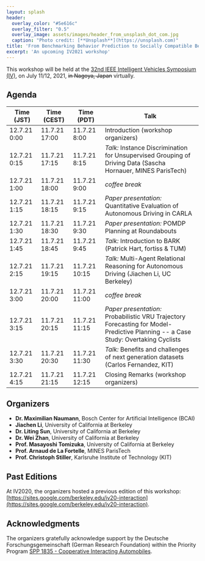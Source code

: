 ```yaml
---
layout: splash
header:
  overlay_color: "#5e616c"
  overlay_filter: "0.5"
  overlay_image: assets/images/header_from_unsplash_dot_com.jpg
  caption: "Photo credit: [**Unsplash**](https://unsplash.com)"
title: 'From Benchmarking Behavior Prediction to Socially Compatible Behavior Generation in Autonomous Driving'
excerpt: 'An upcoming IV2021 workshop'
---
```


This workshop will be held at the [32nd IEEE Intelligent Vehicles Symposium (IV)](https://2021.ieee-iv.org/), on July 11/12, 2021, ~~in Nagoya, Japan~~ virtually.

## Agenda

| Time (JST)   | Time (CEST)   | Time (PDT)    | Talk                                                                                                                            |
| ------------ | ------------- | ------------- | ------------------------------------------------------------------------------------------------------------------------------- |
| 12.7.21 0:00 | 11.7.21 17:00 | 11.7.21 8:00  | Introduction (workshop organizers)                                                                                              |
| 12.7.21 0:15 | 11.7.21 17:15 | 11.7.21 8:15  | *Talk:* Instance Discrimination for Unsupervised Grouping of Driving Data (Sascha Hornauer, MINES ParisTech)                      |
| 12.7.21 1:00 | 11.7.21 18:00 | 11.7.21 9:00  | *coffee break*                                                                                                                    |
| 12.7.21 1:15 | 11.7.21 18:15 | 11.7.21 9:15  | *Paper presentation:* Quantitative Evaluation of Autonomous Driving in CARLA                                                      |
| 12.7.21 1:30 | 11.7.21 18:30 | 11.7.21 9:30  | *Paper presentation:* POMDP Planning at Roundabouts                                                                               |
| 12.7.21 1:45 | 11.7.21 18:45 | 11.7.21 9:45  | *Talk:* Introduction to BARK (Patrick Hart, fortiss & TUM)                                                                                  |
| 12.7.21 2:15 | 11.7.21 19:15 | 11.7.21 10:15 | *Talk:* Multi-Agent Relational Reasoning for Autonomous Driving (Jiachen Li, UC Berkeley)                                         |
| 12.7.21 3:00 | 11.7.21 20:00 | 11.7.21 11:00 | *coffee break*                                                                                                                    |
| 12.7.21 3:15 | 11.7.21 20:15 | 11.7.21 11:15 | *Paper presentation:* Probabilistic VRU Trajectory Forecasting for Model-Predictive Planning -- a Case Study: Overtaking Cyclists |
| 12.7.21 3:30 | 11.7.21 20:30 | 11.7.21 11:30 | *Talk:* Benefits and challenges of next generation datasets (Carlos Fernandez, KIT)                                               |
| 12.7.21 4:15 | 11.7.21 21:15 | 11.7.21 12:15 | Closing Remarks (workshop organizers)                                                                                           |

## Organizers

- **Dr. Maximilian Naumann**, Bosch Center for Artificial Intelligence (BCAI)
- **Jiachen Li**, University of California at Berkeley
- **Dr. Liting Sun**, University of California at Berkeley
- **Dr. Wei Zhan**, University of California at Berkeley
- **Prof. Masayoshi Tomizuka**, University of California at Berkeley
- **Prof. Arnaud de La Fortelle**, MINES ParisTech
- **Prof. Christoph Stiller**, Karlsruhe Institute of Technology (KIT)

## Past Editions

At IV2020, the organizers hosted a previous edition of this workshop: [https://sites.google.com/berkeley.edu/iv20-interaction](https://sites.google.com/berkeley.edu/iv20-interaction).

## Acknowledgments

The organizers gratefully acknowledge support by the Deutsche Forschungsgemeinschaft (German Research Foundation) within the Priority Program [SPP 1835 - Cooperative Interacting Automobiles](https://www.coincar.de/).
